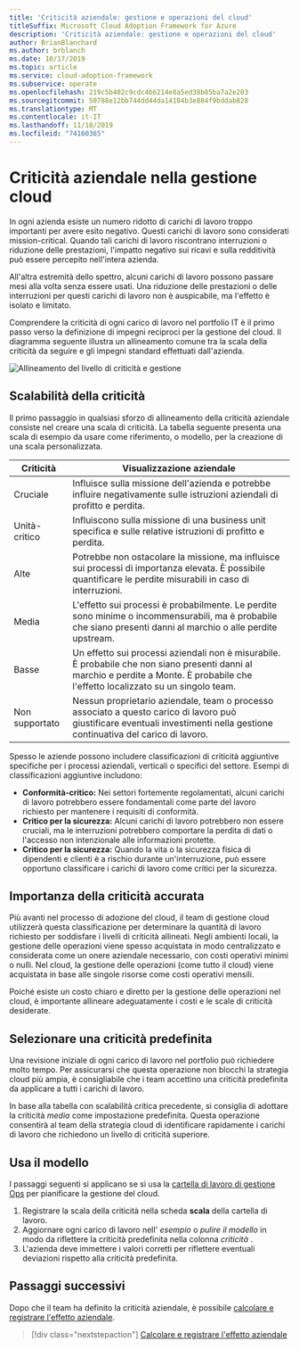 ```yaml
---
title: 'Criticità aziendale: gestione e operazioni del cloud'
titleSuffix: Microsoft Cloud Adoption Framework for Azure
description: 'Criticità aziendale: gestione e operazioni del cloud'
author: BrianBlanchard
ms.author: brblanch
ms.date: 10/17/2019
ms.topic: article
ms.service: cloud-adoption-framework
ms.subservice: operate
ms.openlocfilehash: 219c5b402c9cdc4b6214e8a5ed38b85ba7a2e203
ms.sourcegitcommit: 50788e12bb744dd44da14184b3e884f9bddab828
ms.translationtype: MT
ms.contentlocale: it-IT
ms.lasthandoff: 11/18/2019
ms.locfileid: "74160365"
---
```

# <a name="business-criticality-in-cloud-management"></a>Criticità aziendale nella gestione cloud

In ogni azienda esiste un numero ridotto di carichi di lavoro troppo importanti per avere esito negativo. Questi carichi di lavoro sono considerati mission-critical. Quando tali carichi di lavoro riscontrano interruzioni o riduzione delle prestazioni, l'impatto negativo sui ricavi e sulla redditività può essere percepito nell'intera azienda.

All'altra estremità dello spettro, alcuni carichi di lavoro possono passare mesi alla volta senza essere usati. Una riduzione delle prestazioni o delle interruzioni per questi carichi di lavoro non è auspicabile, ma l'effetto è isolato e limitato.

Comprendere la criticità di ogni carico di lavoro nel portfolio IT è il primo passo verso la definizione di impegni reciproci per la gestione del cloud.
Il diagramma seguente illustra un allineamento comune tra la scala della criticità da seguire e gli impegni standard effettuati dall'azienda.

![Allineamento del livello di criticità e gestione](../../_images/manage/cloud-criticality-alignment.png)

## <a name="criticality-scale"></a>Scalabilità della criticità

Il primo passaggio in qualsiasi sforzo di allineamento della criticità aziendale consiste nel creare una scala di criticità. La tabella seguente presenta una scala di esempio da usare come riferimento, o modello, per la creazione di una scala personalizzata.

| Criticità | Visualizzazione aziendale |
| --------- | --------- |
| Cruciale |  Influisce sulla missione dell'azienda e potrebbe influire negativamente sulle istruzioni aziendali di profitto e perdita. |
| Unità-critico | Influiscono sulla missione di una business unit specifica e sulle relative istruzioni di profitto e perdita. |
| Alte | Potrebbe non ostacolare la missione, ma influisce sui processi di importanza elevata. È possibile quantificare le perdite misurabili in caso di interruzioni. |
| Media | L'effetto sui processi è probabilmente. Le perdite sono minime o incommensurabili, ma è probabile che siano presenti danni al marchio o alle perdite upstream. |
| Basse | Un effetto sui processi aziendali non è misurabile. È probabile che non siano presenti danni al marchio e perdite a Monte. È probabile che l'effetto localizzato su un singolo team. |
| Non supportato | Nessun proprietario aziendale, team o processo associato a questo carico di lavoro può giustificare eventuali investimenti nella gestione continuativa del carico di lavoro. |

Spesso le aziende possono includere classificazioni di criticità aggiuntive specifiche per i processi aziendali, verticali o specifici del settore. Esempi di classificazioni aggiuntive includono:

- **Conformità-critico:** Nei settori fortemente regolamentati, alcuni carichi di lavoro potrebbero essere fondamentali come parte del lavoro richiesto per mantenere i requisiti di conformità.
- **Critico per la sicurezza:** Alcuni carichi di lavoro potrebbero non essere cruciali, ma le interruzioni potrebbero comportare la perdita di dati o l'accesso non intenzionale alle informazioni protette.
- **Critico per la sicurezza:** Quando la vita o la sicurezza fisica di dipendenti e clienti è a rischio durante un'interruzione, può essere opportuno classificare i carichi di lavoro come critici per la sicurezza.

## <a name="importance-of-accurate-criticality"></a>Importanza della criticità accurata

Più avanti nel processo di adozione del cloud, il team di gestione cloud utilizzerà questa classificazione per determinare la quantità di lavoro richiesto per soddisfare i livelli di criticità allineati. Negli ambienti locali, la gestione delle operazioni viene spesso acquistata in modo centralizzato e considerata come un onere aziendale necessario, con costi operativi minimi o nulli. Nel cloud, la gestione delle operazioni (come tutto il cloud) viene acquistata in base alle singole risorse come costi operativi mensili.

Poiché esiste un costo chiaro e diretto per la gestione delle operazioni nel cloud, è importante allineare adeguatamente i costi e le scale di criticità desiderate.

## <a name="select-a-default-criticality"></a>Selezionare una criticità predefinita

Una revisione iniziale di ogni carico di lavoro nel portfolio può richiedere molto tempo. Per assicurarsi che questa operazione non blocchi la strategia cloud più ampia, è consigliabile che i team accettino una criticità predefinita da applicare a tutti i carichi di lavoro.

In base alla tabella con scalabilità critica precedente, si consiglia di adottare la criticità *media* come impostazione predefinita. Questa operazione consentirà al team della strategia cloud di identificare rapidamente i carichi di lavoro che richiedono un livello di criticità superiore.

## <a name="use-the-template"></a>Usa il modello

I passaggi seguenti si applicano se si usa la [cartella di lavoro di gestione Ops](https://raw.githubusercontent.com/microsoft/CloudAdoptionFramework/master/manage/opsmanagementworkbook.xlsx) per pianificare la gestione del cloud.

1. Registrare la scala della criticità nella scheda **scala** della cartella di lavoro.
2. Aggiornare ogni carico di lavoro nell' *esempio* o *pulire il modello* in modo da riflettere la criticità predefinita nella colonna *criticità* .
3. L'azienda deve immettere i valori corretti per riflettere eventuali deviazioni rispetto alla criticità predefinita.

## <a name="next-steps"></a>Passaggi successivi

Dopo che il team ha definito la criticità aziendale, è possibile [calcolare e registrare l'effetto aziendale](./impact.md).

> [!div class="nextstepaction"]
> [Calcolare e registrare l'effetto aziendale](./impact.md)
